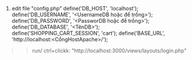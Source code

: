 1. edit file "config.php"
    define('DB_HOST', 'localhost');
    define('DB_USERNAME', '<UsernameDB hoặc để trống>');
    define('DB_PASSWORD', '<PassworDB hoặc để trống>');
    define('DB_DATABASE', '<TênDB>');
    define('SHOPPING_CART_SESSION', 'cart');
    define('BASE_URL', 'http://localhost:<CổngHostApache>/');

>> run/ ctrl+clickk: "http://localhost:3000/views/layouts/login.php"